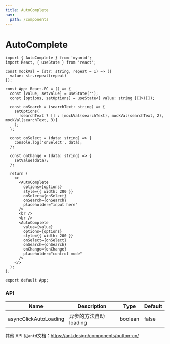 ```yaml
---
title: AutoComplete
nav:
  path: /components
---
```


# AutoComplete

```tsx
import { AutoComplete } from 'myantd';
import React, { useState } from 'react';

const mockVal = (str: string, repeat = 1) => ({
  value: str.repeat(repeat)
});

const App: React.FC = () => {
  const [value, setValue] = useState('');
  const [options, setOptions] = useState<{ value: string }[]>([]);

  const onSearch = (searchText: string) => {
    setOptions(
      !searchText ? [] : [mockVal(searchText), mockVal(searchText, 2), mockVal(searchText, 3)]
    );
  };

  const onSelect = (data: string) => {
    console.log('onSelect', data);
  };

  const onChange = (data: string) => {
    setValue(data);
  };

  return (
    <>
      <AutoComplete
        options={options}
        style={{ width: 200 }}
        onSelect={onSelect}
        onSearch={onSearch}
        placeholder="input here"
      />
      <br />
      <br />
      <AutoComplete
        value={value}
        options={options}
        style={{ width: 200 }}
        onSelect={onSelect}
        onSearch={onSearch}
        onChange={onChange}
        placeholder="control mode"
      />
    </>
  );
};

export default App;
```

### API

| Name                  | Description            | Type    | Default |
| --------------------- | ---------------------- | ------- | ------- |
| asyncClickAutoLoading | 异步的方法自动 loading | boolean | false   |

其他 API 见`antd`文档：https://ant.design/components/button-cn/
